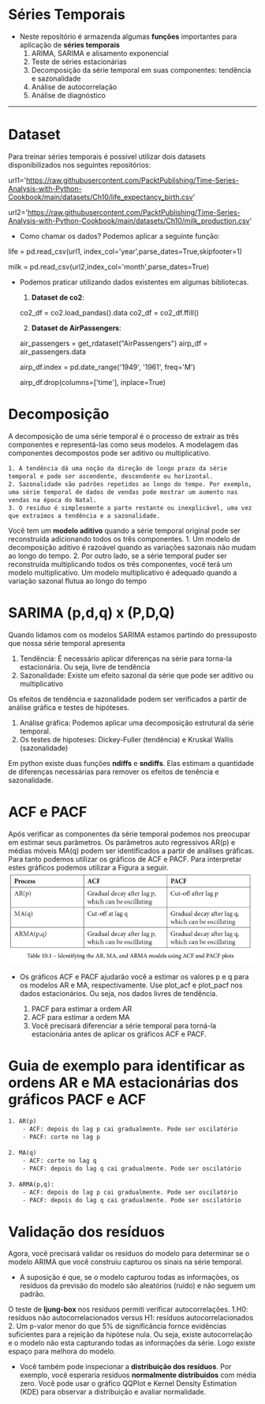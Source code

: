 # Séries Temporais

- Neste repositório é armazenda algumas **funções** importantes para aplicação de **séries temporais**
  1. ARIMA, SARIMA e alisamento exponencial
  2. Teste de séries estacionárias
  3. Decomposição da série temporal em suas componentes: tendência e sazonalidade
  4. Análise de autocorrelação
  5. Análise de diagnóstico
---
# Dataset

Para treinar séries temporais é possível utilizar dois datasets disponibilizados nos seguintes repositórios:

url1='https://raw.githubusercontent.com/PacktPublishing/Time-Series-Analysis-with-Python-Cookbook/main/datasets/Ch10/life_expectancy_birth.csv'

url2='https://raw.githubusercontent.com/PacktPublishing/Time-Series-Analysis-with-Python-Cookbook/main/datasets/Ch10/milk_production.csv'

 - Como chamar os dados? Podemos aplicar a seguinte função:

  life = pd.read_csv(url1, index_col='year',parse_dates=True,skipfooter=1)

  milk = pd.read_csv(url2,index_col='month',parse_dates=True)
                   
- Podemos praticar utilizando dados existentes em algumas bibliotecas.

  1. **Dataset de co2**:  
  
  co2_df = co2.load_pandas().data
  co2_df = co2_df.ffill()

  2. **Dataset de AirPassengers**:
  
  air_passengers = get_rdataset("AirPassengers")
  airp_df = air_passengers.data
  
  airp_df.index = pd.date_range('1949', '1961', freq='M')
  
  airp_df.drop(columns=['time'], inplace=True)                  

# Decomposição

A decomposição de uma série temporal é o processo de extrair as três componentes e representá-las como seus modelos. A modelagem das componentes decompostos pode ser aditivo ou multiplicativo.

    1. A tendência dá uma noção da direção de longo prazo da série temporal e pode ser ascendente, descendente ou horizontal.
    2. Sazonalidade são padrões repetidos ao longo do tempo. Por exemplo, uma série temporal de dados de vendas pode mostrar um aumento nas vendas na época do Natal.
    3. O residuo é simplesmente a parte restante ou inexplicável, uma vez que extraímos a tendência e a sazonalidade.

Você tem um **modelo aditivo** quando a série temporal original pode ser reconstruída adicionando todos os três componentes.
    1. Um modelo de decomposição aditivo é razoável quando as variações sazonais não mudam ao longo do tempo. 
    2. Por outro lado, se a série temporal puder ser reconstruída multiplicando todos os três componentes, você terá um modelo multiplicativo. Um modelo multiplicativo é adequado quando a variação sazonal flutua ao longo do tempo    

# SARIMA (p,d,q) x (P,D,Q)

Quando lidamos com os modelos SARIMA estamos partindo do pressuposto que nossa série temporal apresenta
  1. Tendência: É necessário aplicar diferenças na série para torna-la estacionária. Ou seja, livre de tendência
  2. Sazonalidade: Existe um efeito sazonal da série que pode ser aditivo ou multiplicativo
  
Os efeitos de tendência e sazonalidade podem ser verificados a partir de análise gráfica e testes de hipóteses.
  1. Análise gráfica: Podemos aplicar uma decomposição estrutural da série temporal.
  2. Os testes de hipoteses: Dickey-Fuller (tendência) e Kruskal Wallis (sazonalidade)
  
  Em python existe duas funções **ndiffs** e **sndiffs**. Elas estimam a quantidade de diferenças necessárias para remover os efeitos de tenência e sazonalidade.
  
  # ACF e PACF 
  
  Após verificar as componentes da série temporal podemos nos preocupar em estimar seus parâmetros. Os parâmetros auto regressivos AR(p) e médias móveis MA(q) podem
  ser identificados a partir de  análises gráficas. Para tanto podemos utilizar os gráficos de ACF e PACF. Para interpretar estes gráficos podemos utilizar a Figura a seguir.
![(1-3) Curriculo_saul_dnc.jpg](https://github.com/StunKnife/Time_Series/blob/main/guia_PACF_ACF.png)

 * Os gráficos ACF e PACF ajudarão você a estimar os valores p e q para os modelos AR e MA, respectivamente. Use plot_acf e plot_pacf nos dados estacionários. Ou seja, nos dados livres de tendência.

    1. PACF para estimar a ordem AR 
    2. ACF para estimar a ordem MA
    3. Você precisará diferenciar a série temporal para torná-la estacionária antes de aplicar os gráficos ACF e PACF.

# Guia de exemplo para identificar as ordens AR e MA estacionárias dos gráficos PACF e ACF
    1. AR(p)
        - ACF: depois do lag p cai gradualmente. Pode ser oscilatório
        - PACF: corte no lag p

    2. MA(q)
        - ACF: corte no lag q
        - PACF: depois do lag q cai gradualmente. Pode ser oscilatório

    3. ARMA(p,q): 
        - ACF: depois do lag p cai gradualmente. Pode ser oscilatório
        - PACF: depois do lag q cai gradualmente. Pode ser oscilatório

  
  # Validação dos resíduos
  
Agora, você precisará validar os resíduos do modelo para determinar se o modelo ARIMA que você construiu capturou os sinais na série temporal.
  - A suposição é que, se o modelo capturou todas as informações, os resíduos da previsão do modelo são aleatórios (ruído) e não seguem um padrão. 

O teste de **ljung-box** nos resíduos permiti verificar autocorrelações.
  1.H0: resíduos não autocorrelacionados    versus    H1: resíduos autocorrelacionados
  2. Um p-valor menor do que 5% de significância fornce evidências suficientes para a rejeição da hipótese nula. Ou seja, existe autocorrelação e o modelo não esta capturando todas as informações da série. Logo existe espaço para melhora do modelo.

- Você também pode inspecionar a **distribuição dos resíduos**. Por exemplo, você esperaria resíduos **normalmente distribuídos** com média zero. Você pode usar o gráfico QQPlot e Kernel Density Estimation (KDE) para observar a distribuição e avaliar normalidade. 

